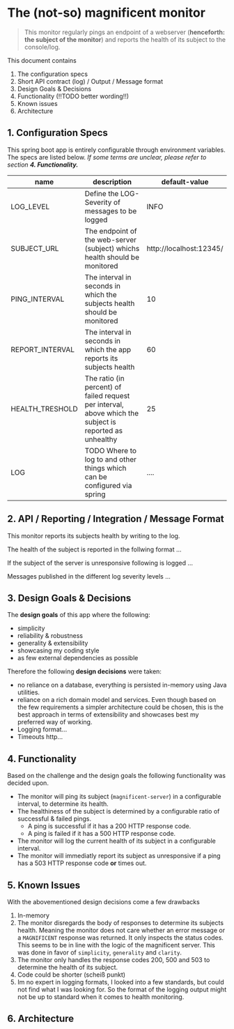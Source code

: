 # The (not-so) magnificent monitor
> This monitor regularly pings an endpoint of a webserver (**henceforth: the subject of the monitor**) and reports the health of its 
    subject to the console/log.

This document contains

1. The configuration specs
1. Short API contract (log) / Output / Message format
1. Design Goals & Decisions
1. Functionality (!!TODO better wording!!)
1. Known issues
1. Architecture

## 1. Configuration Specs
This spring boot app is entirely configurable through environment variables. The specs are listed below. *If some terms
 are unclear, please refer to section **4. Functionality.***

 name          | description                                                                | default-value  
 ------------- | -------------------------------------------------------------------------  | -------------- 
 LOG_LEVEL     | Define the LOG-Severity of messages to be logged                           | INFO     
 SUBJECT_URL   | The endpoint of the web-server (subject) whichs health should be monitored | http://localhost:12345/ 
 PING_INTERVAL | The interval in seconds in which the subjects health should be monitored   | 10       
 REPORT_INTERVAL | The interval in seconds in which the app reports its subjects health     | 60                
 HEALTH_TRESHOLD | The ratio (in percent) of failed request per interval, above which the subject is reported as unhealthy | 25
 LOG | TODO Where to log to and other things which can be configured via spring | ....
 

## 2. API / Reporting / Integration / Message Format
This monitor reports its subjects health by writing to the log. 

The health of the subject is reported in the follwing format ...

If the subject of the server is unresponsive following is logged ... 

Messages published in the different log severity levels ...

## 3. Design Goals &  Decisions
The **design goals** of this app where the following:
* simplicity
* reliability & robustness
* generality & extensibility
* showcasing my coding style
* as few external dependencies as possible

Therefore the following **design decisions** were taken:
* no reliance on a database, everything is persisted in-memory using Java utilities.
* reliance on a rich domain model and services. Even though based on the few requirements a simpler architecture could be 
  chosen, this is the best approach in terms of extensibility and showcases best my preferred way of working.
* Logging format...
* Timeouts http...

## 4. Functionality
Based on the challenge and the design goals the following functionality was decided upon.
* The monitor will ping its subject (`magnificent-server`) in a configurable interval, to determine its health.
* The healthiness of the subject is determined by a configurable ratio of successful & failed pings.
    * A ping is successful if it has a 200 HTTP response code.
    * A ping is failed if it has a 500 HTTP response code. 
* The monitor will log the current health of its subject in a configurable interval.
* The monitor will immediatly report its subject as unresponsive if a ping has a 503 HTTP response code **or** times out.

## 5. Known Issues
With the abovementioned design decisions come a few drawbacks

1. In-memory
1. The monitor disregards the body of responses to determine its subjects health. Meaning the monitor does not care 
    whether an error message or a `MAGNIFICENT` response was returned. It only inspects the status codes. This seems to 
    be in line with the logic of the magnificent server. This was done in favor of `simplicity`, `generality` and 
    `clarity`. 
1. The monitor only handles the response codes 200, 500 and 503 to determine the health of its subject. 
1. Code could be shorter (scheiß punkt)
1. Im no expert in logging formats, I looked into a few standards, but could not find what I was looking for. So the 
   format of the logging output might not be up to standard when it comes to health monitoring.


## 6. Architecture